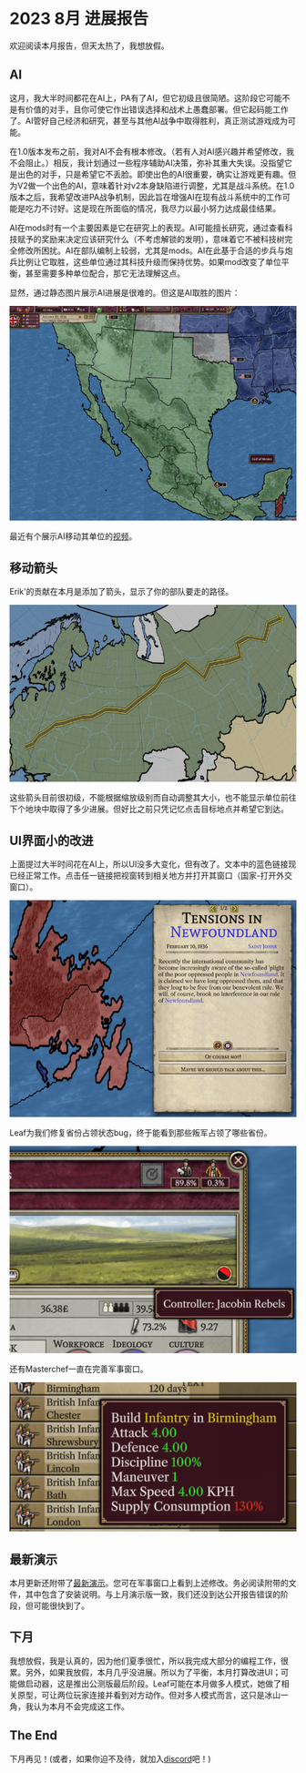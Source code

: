 # 2023 8月 进展报告

欢迎阅读本月报告，但天太热了，我想放假。

## AI

这月，我大半时间都花在AI上，PA有了AI，但它初级且很简陋。这阶段它可能不是有价值的对手，且你可使它作出错误选择和战术上愚蠢部署。但它起码能工作了。AI管好自己经济和研究，甚至与其他AI战争中取得胜利，真正测试游戏成为可能。

在1.0版本发布之前，我对AI不会有根本修改。（若有人对AI感兴趣并希望修改，我不会阻止。）相反，我计划通过一些程序辅助AI决策，弥补其重大失误。没指望它是出色的对手，只是希望它不丢脸。即使出色的AI很重要，确实让游戏更有趣。但为V2做一个出色的AI，意味着针对v2本身缺陷进行调整，尤其是战斗系统。在1.0版本之后，我希望改进PA战争机制，因此旨在增强AI在现有战斗系统中的工作可能是吃力不讨好。这是现在所面临的情况，我尽力以最小努力达成最佳结果。

AI在mods时有一个主要因素是它在研究上的表现。AI可能擅长研究，通过查看科技赋予的奖励来决定应该研究什么（不考虑解锁的发明），意味着它不被科技树完全修改所困扰。AI在部队编制上较弱，尤其是mods。AI在此基于合适的步兵与炮兵比例让它取胜，这些单位通过其科技升级而保持优势。如果mod改变了单位平衡，甚至需要多种单位配合，那它无法理解这点。

显然，通过静态图片展示AI进展是很难的。但这是AI取胜的图片：

![Mexican victory](victory.png)

最近有个展示AI移动其单位的[视频](https://www.youtube.com/watch?v=ua1n0MNf9mo)。

## 移动箭头

Erik'的贡献在本月是添加了箭头，显示了你的部队要走的路径。

![箭头](arrow.png)

这些箭头目前很初级，不能根据缩放级别而自动调整其大小，也不能显示单位前往下个地块中取得了多少进展。但好比之前只凭记忆点击目标地点并希望它到达。

## UI界面小的改进

上面提过大半时间花在AI上，所以UI没多大变化，但有改了。文本中的蓝色链接现已经正常工作。点击任一链接把视窗转到相关地方并打开其窗口（国家-打开外交窗口）。

![事件](event.png)

Leaf为我们修复省份占领状态bug，终于能看到那些叛军占领了哪些省份。

![叛军占领区](rebels.png)

还有Masterchef一直在完善军事窗口。

![单位提示](tooltip.png)

## 最新演示

本月更新还附带了[最新演示](https://github.com/schombert/Project-Alice/releases/download/v0.0.2-demo/2023-8-7-DEMO.zip)。您可在军事窗口上看到上述修改。务必阅读附带的文件，其中包含了安装说明。与上月演示版一致，我们还没到达公开报告错误的阶段，但可能很快到了。

## 下月

我想放假，我是认真的，因为他们夏季很忙，所以我完成大部分的编程工作，很累。另外，如果我放假，本月几乎没进展。所以为了平衡，本月打算改进UI；可能做启动器，这是推出公测版最后阶段。Leaf可能在本月做多人模式，她做了相关原型，可让两位玩家连接并看到对方动作。但对多人模式而言，这只是冰山一角，我认为本月不会完成这工作。

## The End

下月再见！(或者，如果你迫不及待，就加入[discord](https://discord.gg/QUJExr4mRn)吧！)
